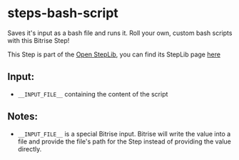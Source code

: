 steps-bash-script
=================

Saves it's input as a bash file and runs it. Roll your own, custom bash scripts with this Bitrise Step!

This Step is part of the [Open StepLib](http://www.steplib.com/), you can find its StepLib page [here](http://www.steplib.com/step/bash-script-runner)


## Input:
- `__INPUT_FILE__` containing the content of the script


## Notes:
- `__INPUT_FILE__` is a special Bitrise input. Bitrise will write the value into a file and provide the file's path for the Step instead of providing the value directly.
